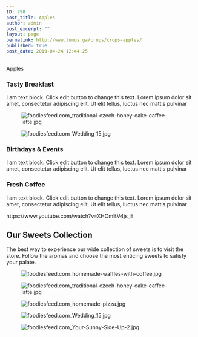 ```yaml
---
ID: 798
post_title: Apples
author: admin
post_excerpt: ""
layout: page
permalink: http://www.lumus.ga/crops/crops-apples/
published: true
post_date: 2019-04-24 12:44:25
---
```

<p>Apples</p>		
			<h3>Tasty Breakfast</h3>		
		<p>I am text block. Click edit button to change this text. Lorem ipsum dolor sit amet, consectetur adipiscing elit. Ut elit tellus, luctus nec mattis pulvinar </p>		
				<figure><img src="http://www.lumus.ga/wp-content/uploads/elementor/thumbs/foodiesfeed.com_traditional-czech-honey-cake-caffee-latte-o6udib1hnfftjtzd3c6cttoxt55co1xp35eopnec7s.jpg" alt="foodiesfeed.com_traditional-czech-honey-cake-caffee-latte.jpg" /></figure><figure><img src="http://www.lumus.ga/wp-content/uploads/elementor/thumbs/foodiesfeed.com_Wedding_15-o6udicx613ie71wmsczlyt7uzww33g55repno7bjvc.jpg" alt="foodiesfeed.com_Wedding_15.jpg" /></figure>			
			<h3>Birthdays & Events</h3>		
		<p>I am text block. Click edit button to change this text. Lorem ipsum dolor sit amet, consectetur adipiscing elit. Ut elit tellus, luctus nec mattis pulvinar </p>		
			<h3>Fresh Coffee</h3>		
		<p>I am text block. Click edit button to change this text. Lorem ipsum dolor sit amet, consectetur adipiscing elit. Ut elit tellus, luctus nec mattis pulvinar </p>https://www.youtube.com/watch?v=XHOmBV4js_E		
			<h2>Our Sweets Collection</h2>		
		<p>The best way to experience our wide collection of sweets is to visit the store. Follow the aromas and choose the most enticing sweets to satisfy your palate.</p>		
				<figure><img src="http://www.lumus.ga/wp-content/uploads/elementor/thumbs/foodiesfeed.com_homemade-waffles-with-coffee-o6udib1gsq9z59v6egd28b02up4ouahzeswd6w5aro.jpg" alt="foodiesfeed.com_homemade-waffles-with-coffee.jpg" /></figure><figure><img src="http://www.lumus.ga/wp-content/uploads/elementor/thumbs/foodiesfeed.com_traditional-czech-honey-cake-caffee-latte-o6udib1gsq9z59v6egd28b02up4ouahzeswd6w5aro.jpg" alt="foodiesfeed.com_traditional-czech-honey-cake-caffee-latte.jpg" /></figure><figure><img src="http://www.lumus.ga/wp-content/uploads/elementor/thumbs/foodiesfeed.com_homemade-pizza-o6udicx56ecjshsg3h6bdaj01gvf9opg327c5g2if8.jpg" alt="foodiesfeed.com_homemade-pizza.jpg" /></figure><figure><img src="http://www.lumus.ga/wp-content/uploads/elementor/thumbs/foodiesfeed.com_Wedding_15-o6udicx56ecjshsg3h6bdaj01gvf9opg327c5g2if8.jpg" alt="foodiesfeed.com_Wedding_15.jpg" /></figure><figure><img src="http://www.lumus.ga/wp-content/uploads/elementor/thumbs/foodiesfeed.com_Your-Sunny-Side-Up-2-o6udib1gsq9z59v6egd28b02up4ouahzeswd6w5aro.jpg" alt="foodiesfeed.com_Your-Sunny-Side-Up-2.jpg" /></figure>